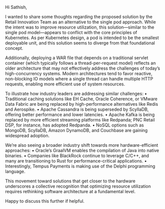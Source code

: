 Hi Sathish,

I wanted to share some thoughts regarding the proposed solution by the Retail Innovation Team as an alternative to the single pod approach. While the intent was to improve resource utilization, this solution—similar to the single pod model—appears to conflict with the core principles of Kubernetes. As per Kubernetes design, a pod is intended to be the smallest deployable unit, and this solution seems to diverge from that foundational concept.

Additionally, deploying a WAR file that depends on a traditional servlet container (which typically follows a thread-per-request model) reflects an older architecture that may not effectively address the challenges of today’s high-concurrency systems. Modern architectures tend to favor reactive, non-blocking IO models where a single thread can handle multiple HTTP requests, enabling more efficient use of system resources.

To illustrate how industry leaders are addressing similar challenges:
	•	Traditional caching solutions like EH Cache, Oracle Coherence, or VMware Data Fabric are being replaced by high-performance alternatives like Redis and Aerospike.
	•	Apache Cassandra is being superseded by ScyllaDB, offering better performance and lower latencies.
	•	Apache Kafka is being replaced by more efficient streaming platforms like Redpanda; PNC Retail DSP, for instance, has adopted Redpanda.
	•	NoSQL options such as MongoDB, ScyllaDB, Amazon DynamoDB, and Couchbase are gaining widespread adoption.

We’re also seeing a broader industry shift towards more hardware-efficient approaches:
	•	Oracle’s GraalVM enables the compilation of Java into native binaries.
	•	Companies like BlackRock continue to leverage C/C++, and many are transitioning to Rust for performance-critical applications.
	•	Interestingly, Tempus Payments is making use of the Delphi programming language.

This movement toward solutions that get closer to the hardware underscores a collective recognition that optimizing resource utilization requires rethinking software architecture at a fundamental level.

Happy to discuss this further if helpful.